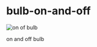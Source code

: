 # bulb-on-and-off
![on of bulb](https://github.com/iamashwinikoli/bulb-on-and-off/assets/123724123/d9f95d2d-c6e3-4ecc-ad28-f0d5f153d3ec)

on and off bulb
